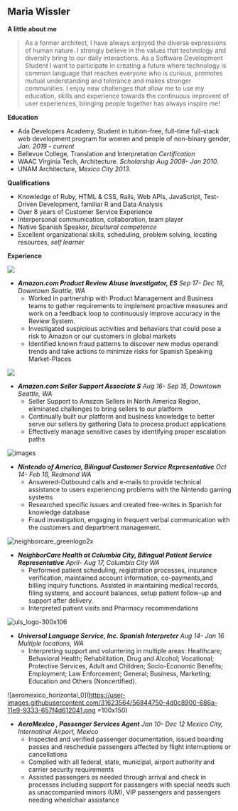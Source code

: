
## Maria Wissler


**A little about me**

> As a former architect, I have always enjoyed the diverse expressions of human nature. I strongly believe in the values that technology and diversity bring to our daily interactions. As a Software Development Student I want to participate in creating a future where technology is common language that reaches everyone who is curious, promotes mutual understanding 
and tolerance and makes stronger communities. I enjoy new challenges that allow me to use my education, skills and experience towards the continuous improvent of user experiences, bringing people together has always inspire me! 


**Education**

* Ada Developers Academy, Student in tuition-free, full-time full-stack web development program for women and people of non-binary gender, _Jan. 2019 - current_
* Bellevue College, Translation and Interpretation _Certification_ 
* WAAC Virginia Tech, Architecture. _Scholarship Aug 2008- Jan 2010_.
* UNAM Architecture, _Mexico City 2013_.


**Qualifications**

* Knowledge of Ruby, HTML & CSS, Rails, Web APIs, JavaScript, Test-Driven Development, familiar R and Data Analysis
* Over 8 years of Customer Service Experience
* Interpersonal communication, collaboration, team player 
* Native Spanish Speaker, _bicultural competence_
* Excellent organizational skills, scheduling, problem solving, locating resources, _self learner_

**Experience**

![](http://media.corporate-ir.net/media_files/IROL/25/251199/Logo2017/Amazon/amazon_es_col_RGB-tn.png)
* **_Amazon.com Product Review Abuse Investigator, ES_** _Sep 17- Dec 18, Downtown Seattle, WA_
  * Worked in partnership with Product Management and Business teams to gather requirements to implement proactive measures and work on a feedback loop to continuously improve accuracy in the Review System. 
  * Investigated suspicious activities and behaviors that could pose a risk to Amazon or our customers in global markets
  * Identified known fraud patterns to discover new modus operandi trends and take actions to minimize risks for Spanish Speaking Market-Places

![](https://images-na.ssl-images-amazon.com/images/I/41svkrLkvuL.png)
* **_Amazon.com Seller Support Associate S_** _Aug 16- Sep 15, Downtown Seattle, WA_ 
  * Seller Support to Amazon Sellers in North America Region, eliminated challenges to bring sellers to our platform
  * Continually built our platform and business knowledge to better serve our sellers by gathering Data to process product applications
  * Effectively manage sensitive cases by identifying proper escalation paths

![images](https://user-images.githubusercontent.com/31623564/56844716-bb9d1700-6869-11e9-9a91-26b1db4a9133.png)
* **_Nintendo of America, Bilingual Customer Service Representative_** _Oct 14- Feb 16, Redmond WA_
  * Answered-Outbound calls and e-mails to provide technical assistance to users experiencing problems with the Nintendo gaming systems  
  * Researched specific issues and created free-writes in Spanish for knowledge database 
  * Fraud investigation, engaging in frequent verbal communication with the customers and department management.
  
![neighborcare_greenlogo2x](https://user-images.githubusercontent.com/31623564/56844724-eb4c1f00-6869-11e9-881d-7e11b9129294.png) 
* **_NeighborCare Health at Columbia City, Bilingual Patient Service Representative_** _April- Aug 17, Columbia City WA_
  * Performed patient scheduling, registration processes, insurance verification, maintained account information, co-payments,and billing inquiry functions. Assisted in maintaining medical records, filing systems, and account balances, setup patient follow-up and support after delivery.
   * Interpreted patient visits and Pharmacy recommendations

![uls_logo-300x106](https://user-images.githubusercontent.com/31623564/56844740-19c9fa00-686a-11e9-824c-64ae12abd0bb.png)
* **_Universal Language Service, Inc. Spanish Interpreter_** _Aug 14- Jan 16 Multiple locations, WA_
  * Interpreting support and voluntering in multiple areas: Healthcare; Behavioral Health; Rehabilitation, Drug and Alcohol; Vocational; Protective Services, Adult and Children; Socio-Economic Benefits; Employment; Law Enforcement; General; Business, Marketing; Education and Others (Noncertified).

![aeromexico_horizontal_0](https://user-images.githubusercontent.com/31623564/56844750-4d0c8900-686a-11e9-9333-657f4d612041.png =100x150)
* **_AeroMexico , Passenger Services Agent_** _Jan 10- Dec 12 Mexico City, Internatinal Airport, Mexico_
  * Inspected and verified passenger documentation, issued boarding passes and reschedule passengers affected by flight interruptions or cancellations
  * Complied with all federal, state, municipal, airport authority and carrier security requirements
  * Assisted passengers as needed through arrival and check in processes including support for passengers with special needs such as unaccompanied minors (UM), VIP passengers and passengers needing wheelchair assistance
  
